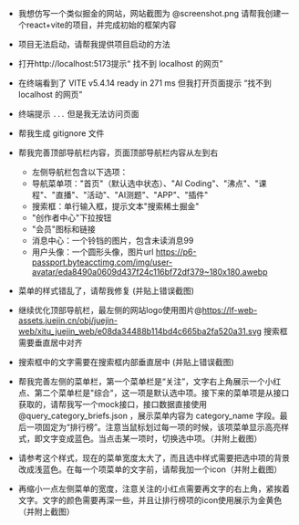 - 我想仿写一个类似掘金的网站，网站截图为 @screenshot.png 请帮我创建一个react+vite的项目，并完成初始的框架内容
- 项目无法启动，请帮我提供项目启动的方法
- 打开http://localhost:5173提示“ 找不到 localhost 的网页”
- 在终端看到了   VITE v5.4.14  ready in 271 ms 但我打开页面提示 “找不到 localhost 的网页”
- 终端提示 `...` 但是我无法访问页面
- 帮我生成 gitignore 文件


- 帮我完善顶部导航栏内容，页面顶部导航栏内容从左到右
  - 左侧导航栏包含以下选项：
  - 导航菜单项："首页"（默认选中状态）、"AI Coding"、"沸点"、"课程"、"直播"、"活动"、"AI测题"、"APP"、"插件"
  - 搜索框：单行输入框，提示文本"搜索稀土掘金"
  - "创作者中心"下拉按钮
  - "会员"图标和链接
  - 消息中心：一个铃铛的图片，包含未读消息99
  - 用户头像：一个圆形头像，图片url https://p6-passport.byteacctimg.com/img/user-avatar/eda8490a0609d437f24c116bf72df379~180x180.awebp
- 菜单的样式错乱了，请帮我修复 (并贴上错误截图)
- 继续优化顶部导航栏，最左侧的网站logo使用图片@https://lf-web-assets.juejin.cn/obj/juejin-web/xitu_juejin_web/e08da34488b114bd4c665ba2fa520a31.svg 搜索框需要垂直居中对齐
- 搜索框中的文字需要在搜索框内部垂直居中 (并贴上错误截图)


- 帮我完善左侧的菜单栏，第一个菜单栏是“关注”，文字右上角展示一个小红点、第二个菜单栏是"综合"，这一项是默认选中项。接下来的菜单项是从接口获取的，请帮我写一个mock接口，接口数据直接使用 @query_category_briefs.json ，展示菜单内容为 category_name 字段。最后一项固定为“排行榜”。注意当鼠标划过每一项的时候，该项菜单显示高亮样式，即文字变成蓝色。当点击某一项时，切换选中项。（并附上截图）
- 请参考这个样式，现在的菜单宽度太大了，而且选中样式需要把选中项的背景改成浅蓝色。在每一个项菜单的文字前，请帮我加一个icon（并附上截图）
- 再缩小一点左侧菜单的宽度，注意关注的小红点需要再文字的右上角，紧挨着文字。文字的颜色需要再深一些，并且让排行榜项的icon使用展示为金黄色（并附上截图）
